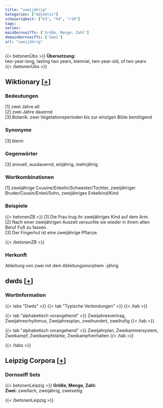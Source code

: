 ```yaml
---
title: "zweijährig"
kategorien: ["Adjektiv"]
schwierigkeit: ["k3", "h4", "r19"]
tags:
series:
mainDornseiffs: ['Größe, Menge, Zahl']
domainDornseiffs: ['Zwei']
url: "zweijährig"
---
```


{{< betonenÜbs >}}
**Übersetzung:**  
two-year-long, lasting  two years, biennial, two-year-old, of two years  
{{< /betonenÜbs >}}

## Wiktionary [[+](https://de.wiktionary.org/wiki/zweijährig)]

### Bedeutungen
[1] zwei Jahre alt  
[2] zwei Jahre dauernd  
[3] Botanik: zwei Vegetationsperioden bis zur einzigen Blüte benötigend  

### Synonyme
[3] bienn  

### Gegenwörter
[3] annuell, ausdauernd, einjährig, mehrjährig  

### Wortkombinationen
[1] zweijährige Cousine/Enkelin/Schwester/Tochter, zweijähriger Bruder/Cousin/Enkel/Sohn, zweijähriges Enkelkind/Kind  

### Beispiele
{{< betonenZB >}}
[1] Die Frau trug ihr zweijähriges Kind auf dem Arm.  
[2] Nach einer zweijährigen Auszeit versuchte sie wieder in ihrem alten Beruf Fuß zu fassen.  
[3] Der Fingerhut ist eine zweijährige Pflanze.  

{{< /betonenZB >}}
### Herkunft
Ableitung von zwei mit dem Ableitungsmorphem -jährig  



## dwds [[+](https://www.dwds.de/wb/zweijährig)]

### Wortinformation
{{< tabs "Dwds" >}}
{{< tab "Typische Verbindungen" >}}
{{< /tab >}}

{{< tab "alphabetisch vorangehend" >}}
Zweijahresvertrag, Zweijahresrhythmus, Zweijahresplan, zweihundert, zweihufig
{{< /tab >}}

{{< tab "alphabetisch vorangehend" >}}
Zweijahrplan, Zweikammersystem, Zweikampf, Zweikampfstärke, Zweikampfverhalten
{{< /tab >}}

{{< /tabs >}}

## Leipzig Corpora [[+](https://corpora.uni-leipzig.de/en/res?word=zweijährig&corpusId=deu_newscrawl-public_2018)]

### Dornseiff Sets
{{< betonenLeipzig >}}
**Größe, Menge, Zahl:**  
**Zwei:** zweifach, zweijährig, zweiseitig  

{{< /betonenLeipzig >}}
